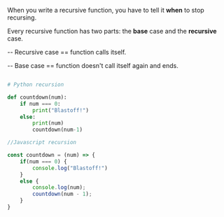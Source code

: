 When you write a recursive function, you have to tell it __when__ to stop recursing. 

Every recursive function has two parts: the __base__ case and the __recursive__ case. 

-- Recursive case == function calls itself.

-- Base case == function doesn't call itself again and ends. 

```py

# Python recursion

def countdown(num):
    if num === 0:
        print("Blastoff!")
    else:
        print(num)
        countdown(num-1)

```

```js
//Javascript recursion

const countdown = (num) => {
    if(num === 0) {
        console.log("Blastoff!")
    }
    else {
        console.log(num);
        countdown(num - 1);
    }
}

```